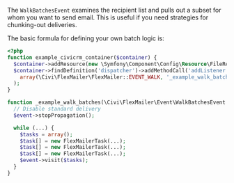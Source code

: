 The `WalkBatchesEvent` examines the recipient list and pulls out a subset for whom you want to send email.  This is useful if you need strategies for
chunking-out deliveries.

The basic formula for defining your own batch logic is:

```php
<?php
function example_civicrm_container($container) {
  $container->addResource(new \Symfony\Component\Config\Resource\FileResource(__FILE__));
  $container->findDefinition('dispatcher')->addMethodCall('addListener',
    array(\Civi\FlexMailer\FlexMailer::EVENT_WALK, '_example_walk_batches')
  );
}

function _example_walk_batches(\Civi\FlexMailer\Event\WalkBatchesEvent $event) {
  // Disable standard delivery
  $event->stopPropagation();

  while (...) {
    $tasks = array();
    $task[] = new FlexMailerTask(...);
    $task[] = new FlexMailerTask(...);
    $task[] = new FlexMailerTask(...);
    $event->visit($tasks);
  }
}

```
